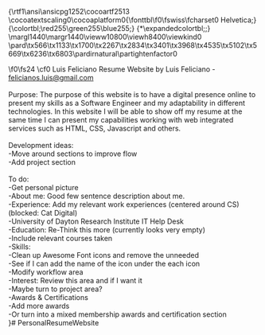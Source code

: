 {\rtf1\ansi\ansicpg1252\cocoartf2513
\cocoatextscaling0\cocoaplatform0{\fonttbl\f0\fswiss\fcharset0 Helvetica;}
{\colortbl;\red255\green255\blue255;}
{\*\expandedcolortbl;;}
\margl1440\margr1440\vieww10800\viewh8400\viewkind0
\pard\tx566\tx1133\tx1700\tx2267\tx2834\tx3401\tx3968\tx4535\tx5102\tx5669\tx6236\tx6803\pardirnatural\partightenfactor0

\f0\fs24 \cf0 Luis Feliciano Resume Website by Luis Feliciano - felicianos.luis@gmail.com\
\
Purpose: The purpose of this website is to have a digital presence online to present my skills as a Software Engineer and my adaptability in different technologies. In this website I will be able to show off my resume at the same time I can present my capabilities working with web integrated services such as HTML, CSS, Javascript and others.\
\
Development ideas:\
-Move around sections to improve flow\
-Add project section\
\
To do:\
-Get personal picture\
-About me: Good few sentence description about me.\
-Experience: Add my relevant work experiences (centered around CS) (blocked: Cat Digital)\
	-University of Dayton Research Institute IT Help Desk\
-Education: Re-Think this more (currently looks very empty)\
	-Include relevant courses taken\
-Skills:\
	-Clean up Awesome Font icons and remove the unneeded\
	-See if I can add the name of the icon under the each icon\
	-Modify workflow area\
-Interest: Review this area and if I want it\
	-Maybe turn to project area?\
-Awards & Certifications\
	-Add more awards\
	-Or turn into a mixed membership awards and certification section\
}# PersonalResumeWebsite
